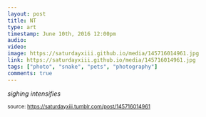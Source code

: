 ```yaml
---
layout: post
title: NT
type: art
timestamp: June 10th, 2016 12:00pm
audio: 
video: 
image: https://saturdayxiii.github.io/media/145716014961.jpg
link: https://saturdayxiii.github.io/media/145716014961.jpg
tags: ["photo", "snake", "pets", "photography"]
comments: true
---
```


*sighing intensifies*
 
  
<small>source: https://saturdayxiii.tumblr.com/post/145716014961</small>